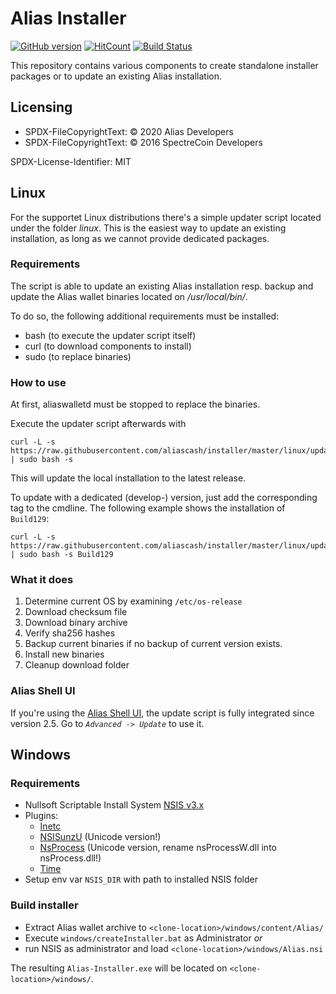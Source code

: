 # Alias Installer
[![GitHub version](https://badge.fury.io/gh/aliascash%2Finstaller.svg)](https://badge.fury.io/gh/aliascash%2Finstaller) [![HitCount](http://hits.dwyl.io/aliascash/https://github.com/aliascash/installer.svg)](http://hits.dwyl.io/aliascash/https://github.com/aliascash/installer)
[![Build Status](https://ci.alias.cash/buildStatus/icon?job=Alias/installer/master)](https://ci.alias.cash/job/Alias/job/installer/job/master/)

This repository contains various components to create standalone installer packages
or to update an existing Alias installation.

## Licensing

- SPDX-FileCopyrightText: © 2020 Alias Developers
- SPDX-FileCopyrightText: © 2016 SpectreCoin Developers

SPDX-License-Identifier: MIT

## Linux
For the supportet Linux distributions there's a simple updater script
located under the folder _linux_. This is the easiest way to update an
existing installation, as long as we cannot provide dedicated packages.

### Requirements
The script is able to update an existing Alias installation resp.
backup and update the Alias wallet binaries located on _/usr/local/bin/_.

To do so, the following additional requirements must be installed:
- bash (to execute the updater script itself)
- curl (to download components to install)
- sudo (to replace binaries)

### How to use
At first, aliaswalletd must be stopped to replace the binaries.

Execute the updater script afterwards with

```
curl -L -s https://raw.githubusercontent.com/aliascash/installer/master/linux/updateAliaswallet.sh | sudo bash -s
```

This will update the local installation to the latest release.

To update with a dedicated (develop-) version, just add the corresponding
tag to the cmdline. The following example shows the installation of `Build129`:

```
curl -L -s https://raw.githubusercontent.com/aliascash/installer/master/linux/updateAliaswallet.sh | sudo bash -s Build129
```

### What it does
1. Determine current OS by examining `/etc/os-release`
1. Download checksum file
1. Download binary archive
1. Verify sha256 hashes
1. Backup current binaries if no backup of current version exists.
1. Install new binaries
1. Cleanup download folder

### Alias Shell UI
If you're using the [Alias Shell UI](https://github.com/aliascash/alias-sh-rpc-ui),
the update script is fully integrated since version 2.5.
Go to _`Advanced -> Update`_ to use it.

## Windows

### Requirements
* Nullsoft Scriptable Install System [NSIS v3.x](https://nsis.sourceforge.io/Download)
* Plugins:
  * [Inetc](https://nsis.sourceforge.io/Inetc_plug-in)
  * [NSISunzU](https://nsis.sourceforge.io/Nsisunz_plug-in) (Unicode version!)
  * [NsProcess](https://nsis.sourceforge.io/NsProcess_plugin) (Unicode version, rename nsProcessW.dll into nsProcess.dll!)
  * [Time](https://nsis.sourceforge.io/Time_plug-in)
* Setup env var `NSIS_DIR` with path to installed NSIS folder

### Build installer
* Extract Alias wallet archive to `<clone-location>/windows/content/Alias/`
* Execute `windows/createInstaller.bat` as Administrator
_or_
* run NSIS as administrator and load `<clone-location>/windows/Alias.nsi`

The resulting `Alias-Installer.exe` will be located on `<clone-location>/windows/`.
